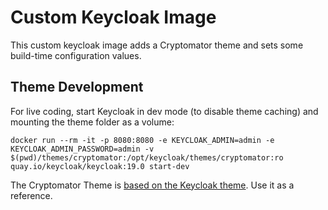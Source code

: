 # Custom Keycloak Image

This custom keycloak image adds a Cryptomator theme and sets some build-time configuration values.

## Theme Development

For live coding, start Keycloak in dev mode (to disable theme caching) and mounting the theme folder as a volume:

```shell script
docker run --rm -it -p 8080:8080 -e KEYCLOAK_ADMIN=admin -e KEYCLOAK_ADMIN_PASSWORD=admin -v $(pwd)/themes/cryptomator:/opt/keycloak/themes/cryptomator:ro quay.io/keycloak/keycloak:19.0 start-dev
```

The Cryptomator Theme is [based on the Keycloak theme](https://github.com/keycloak/keycloak/tree/main/themes/src/main/resources/theme/keycloak). Use it as a reference.

